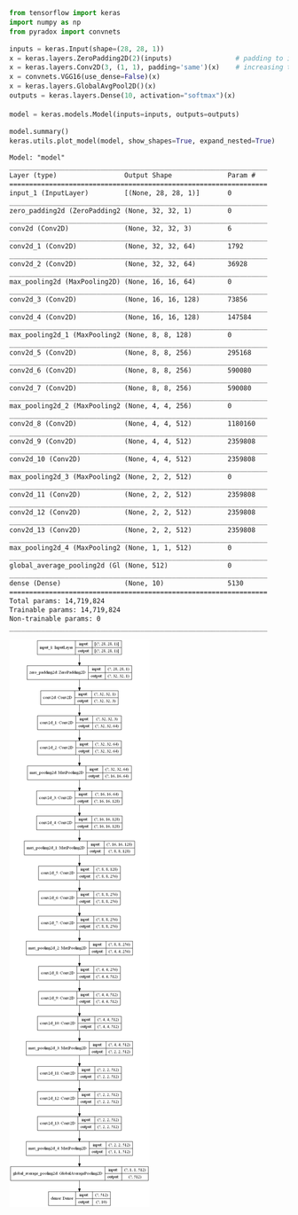 ```python
from tensorflow import keras
import numpy as np
from pyradox import convnets
```


```python
inputs = keras.Input(shape=(28, 28, 1))
x = keras.layers.ZeroPadding2D(2)(inputs)                # padding to increase dimenstions to 32x32
x = keras.layers.Conv2D(3, (1, 1), padding='same')(x)    # increasing the number of channels to 3
x = convnets.VGG16(use_dense=False)(x)
x = keras.layers.GlobalAvgPool2D()(x)
outputs = keras.layers.Dense(10, activation="softmax")(x)

model = keras.models.Model(inputs=inputs, outputs=outputs) 
```


```python
model.summary()
keras.utils.plot_model(model, show_shapes=True, expand_nested=True)
```

    Model: "model"
    _________________________________________________________________
    Layer (type)                 Output Shape              Param #   
    =================================================================
    input_1 (InputLayer)         [(None, 28, 28, 1)]       0         
    _________________________________________________________________
    zero_padding2d (ZeroPadding2 (None, 32, 32, 1)         0         
    _________________________________________________________________
    conv2d (Conv2D)              (None, 32, 32, 3)         6         
    _________________________________________________________________
    conv2d_1 (Conv2D)            (None, 32, 32, 64)        1792      
    _________________________________________________________________
    conv2d_2 (Conv2D)            (None, 32, 32, 64)        36928     
    _________________________________________________________________
    max_pooling2d (MaxPooling2D) (None, 16, 16, 64)        0         
    _________________________________________________________________
    conv2d_3 (Conv2D)            (None, 16, 16, 128)       73856     
    _________________________________________________________________
    conv2d_4 (Conv2D)            (None, 16, 16, 128)       147584    
    _________________________________________________________________
    max_pooling2d_1 (MaxPooling2 (None, 8, 8, 128)         0         
    _________________________________________________________________
    conv2d_5 (Conv2D)            (None, 8, 8, 256)         295168    
    _________________________________________________________________
    conv2d_6 (Conv2D)            (None, 8, 8, 256)         590080    
    _________________________________________________________________
    conv2d_7 (Conv2D)            (None, 8, 8, 256)         590080    
    _________________________________________________________________
    max_pooling2d_2 (MaxPooling2 (None, 4, 4, 256)         0         
    _________________________________________________________________
    conv2d_8 (Conv2D)            (None, 4, 4, 512)         1180160   
    _________________________________________________________________
    conv2d_9 (Conv2D)            (None, 4, 4, 512)         2359808   
    _________________________________________________________________
    conv2d_10 (Conv2D)           (None, 4, 4, 512)         2359808   
    _________________________________________________________________
    max_pooling2d_3 (MaxPooling2 (None, 2, 2, 512)         0         
    _________________________________________________________________
    conv2d_11 (Conv2D)           (None, 2, 2, 512)         2359808   
    _________________________________________________________________
    conv2d_12 (Conv2D)           (None, 2, 2, 512)         2359808   
    _________________________________________________________________
    conv2d_13 (Conv2D)           (None, 2, 2, 512)         2359808   
    _________________________________________________________________
    max_pooling2d_4 (MaxPooling2 (None, 1, 1, 512)         0         
    _________________________________________________________________
    global_average_pooling2d (Gl (None, 512)               0         
    _________________________________________________________________
    dense (Dense)                (None, 10)                5130      
    =================================================================
    Total params: 14,719,824
    Trainable params: 14,719,824
    Non-trainable params: 0
    _________________________________________________________________
    




![png](output_3_1.png)



